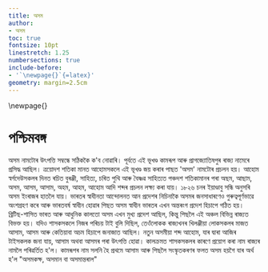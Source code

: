 ```yaml
---
title: অসম
author: 
- অসম
toc: true
fontsize: 10pt
linestretch: 1.25
numbersections: true
include-before:
- '`\newpage{}`{=latex}'
geometry: margin=2.5cm
---
```


\newpage{}

# পশ্চিমবঙ্গ

অসম নামটোৰ উৎপত্তি সম্বন্ধে সঠিককৈ ক'ব নোৱাৰি। পূৰ্বতে এই ভূখণ্ড কামৰূপ আৰু প্ৰাগজ্যোতিষপুৰ ৰাজ্য নামেৰে প্ৰসিদ্ধ আছিল। ত্ৰয়োদশ শতিকা মানত আহোমসকলে এই ভূখণ্ড জয় কৰাৰ পাছত 'অসম' নামটোৰ প্ৰচলন হয়। আহোম স্বৰ্গদেউসকলৰ দিনত ৰচিত বুৰঞ্জী, সাহিত্য, চৰিত পুথি আৰু বৈষ্ণৱ সাহিত্যত পঞ্চদশ শতিকামানৰ পৰা অছম, আছাম, অসম, আসম, আসাম, অহম, আহম, আহোম আদি শব্দৰ প্ৰচলন লক্ষ্য কৰা যায়। ১৮২৬ চনৰ ইয়াণ্ডাবু সন্ধি অনুসৰি অসম ইংৰাজৰ হাতলৈ যায়। ভাৰতৰ স্বাধীনতা আন্দোলনত আন প্ৰদেশৰ নিচিনাকৈ অসমৰ জনসাধাৰণেও গুৰুত্বপূৰ্ণভাৱে অংশগ্ৰহণ কৰে আৰু ভাৰতবৰ্ষ স্বাধীন হোৱাৰ পিছত অসম স্বাধীন ভাৰতৰ এখন অন্তৰংগ প্ৰদেশ হিচাপে গঠিত হয়। ব্ৰিটিছ-শাসিত ভাৰত আৰু আধুনিক কালতো অসম এখন মুখ্য প্ৰদেশ আছিল, কিন্তু পিছলৈ এই অঞ্চল বিভিন্ন ৰাজ্যত বিভক্ত হয়। যদিও শাসকসকলে নিজৰ পৰিচয় টাই বুলি দিছিল, তেওঁলোকক ৰাজ্যখনৰ খিলঞ্জীয়া লোকসকলৰ মাজত আসাম, আসম আৰু কেতিয়াবা অচম হিচাপে জনাজাত আছিল। নতুন অসমীয়া শব্দ আহোম, যাৰ দ্বাৰা আজিৰ টাইসকলক জনা যায়, আসাম অথবা আসমৰ পৰা উৎপত্তি হোৱা। কালক্ৰমত শাসকসকলৰ কাৰণে প্ৰয়োগ কৰা নাম ৰাজ্যৰ নামলৈ পৰিৱৰ্তিত হ'ল। কামৰূপৰ নাম সলনি হৈ প্ৰথমে আসাম আৰু পিছলৈ সংস্কৃতকৰণৰ ফলত অসম হয়গৈ যাৰ অৰ্থ হ'ল "অসমকক্ষ, অসমান বা অসমান্তৰাল"